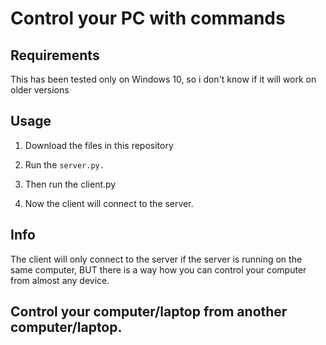# Control your PC with commands

## Requirements



This has been tested only on Windows 10, so i don't know if it will work on older versions

## Usage

1. Download the files in this repository

2. Run the ``` server.py. ```

3. Then run the client.py

4. Now the client will connect to the server.

## Info

The client will only connect to the server if the server is running on the same computer, BUT there is a way how you can control your computer from almost any device.

## Control your computer/laptop from another computer/laptop.
